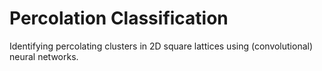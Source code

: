 # Percolation Classification

Identifying percolating clusters in 2D square lattices using (convolutional) neural networks.
